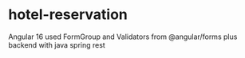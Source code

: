 # hotel-reservation
Angular 16 used FormGroup and Validators from @angular/forms plus backend with java spring rest
